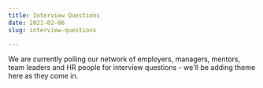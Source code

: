 ```yaml
---
title: Interview Questions
date: 2021-02-06
slug: interview-questions

---
```

We are currently polling our network of employers, managers, mentors, team leaders and HR people for interview questions - we'll be adding theme here as they come in.